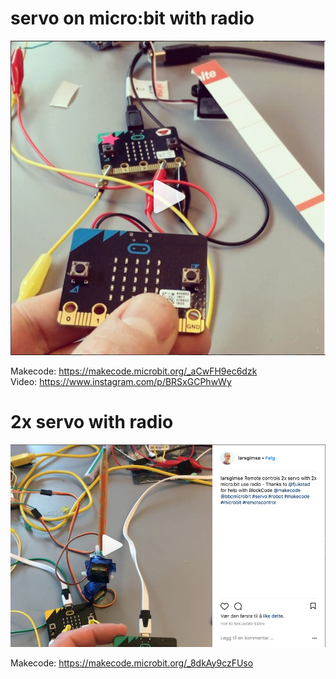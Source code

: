 # servo on micro:bit with radio

<a href="https://www.instagram.com/p/BRSxGCPhwWy"><img src="https://github.com/larsgimse/microbit/blob/master/servo/servo_microbit.png"></a>

Makecode: https://makecode.microbit.org/_aCwFH9ec6dzk<br>
Video: https://www.instagram.com/p/BRSxGCPhwWy

# 2x servo with radio

<a href="https://www.instagram.com/p/BhrEgRfl1OE"><img src="https://github.com/larsgimse/microbit/blob/master/servo/2servo_microbit_radio.png"></a>

Makecode: https://makecode.microbit.org/_8dkAy9czFUso


